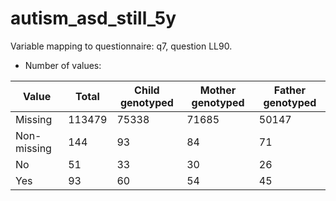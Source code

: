 # autism_asd_still_5y
Variable mapping to questionnaire: q7, question LL90.
- Number of values:

| Value | Total | Child genotyped | Mother genotyped | Father genotyped |
| ----- | ----- | --------------- | ---------------- | ---------------- |
| Missing | 113479 | 75338 | 71685 | 50147 |
| Non-missing | 144 | 93 | 84 | 71 |
| No | 51 | 33 | 30 |26 |
| Yes | 93 | 60 | 54 |45 |



